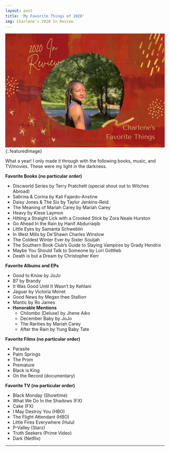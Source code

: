 ```yaml
---
layout: post
title: 'My Favorite Things of 2020'
img: Charlene's 2020 In Review
---
```

![Charlene's 2020 in Review](/assets/myfavethings.png){:.featuredImage}

<div class="message">
What a year! I only made it through with the following books, music, and TV/movies. These were my light in the darkness.
</div>

**Favorite Books (no particular order)**
* Discworld Series by Terry Pratchett (special shout out to Witches Abroad)
* Sabrina & Corina by Kali Fajardo-Anstine
* Daisy Jones & The Six by Taylor Jenkins-Reid
* The Meaning of Mariah Carey by Mariah Carey
* Heavy by Kiese Laymon
* Hitting a Straight Lick with a Crooked Stick by Zora Neale Hurston
* Go Ahead In the Rain by Hanif Abdurraqib
* Little Eyes by Samanta Schweblin
* In West Mills by De’Shawn Charles Winslow
* The Coldest Winter Ever by Sister Souljah
* The Southern Book Club’s Guide to Slaying Vampires by Grady Hendrix
* Maybe You Should Talk to Someone by Lori Gottlieb
* Death is but a Dream by Christopher Kerr

**Favorite Albums and EPs**
* Good to Know by JoJo
* B7 by Brandy
* It Was Good Until It Wasn’t by Kehlani
* Jaguar by Victoria Monet
* Good News by Megan thee Stallion
* Mantic by Ro James
* **Honorable Mentions**
  * Chilombo (Deluxe) by Jhene Aiko
  * December Baby by JoJo
  * The Rarities by Mariah Carey
  * After the Rain by Yung Baby Tate

**Favorite Films (no particular order)**
* Parasite
* Palm Springs
* The Prom
* Premature
* Black is King
* On the Record (documentary)

**Favorite TV (no particular order)**
* Black Monday (Showtime)
* What We Do In the Shadows (FX)
* Cake (FX)
* I May Destroy You (HBO)
* The Flight Attendant (HBO)
* Little Fires Everywhere (Hulu)
* P-Valley (Starz)
* Truth Seekers (Prime Video)
* Dark (Netflix)

---
